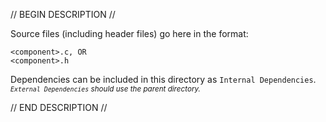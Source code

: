
// BEGIN DESCRIPTION //

Source files (including header files) go here in the format:
```
<component>.c, OR
<component>.h
```
Dependencies can be included in this directory as `Internal Dependencies`.  
<sup>*`External Dependencies` should use the parent directory.*</sup>

// END DESCRIPTION //
